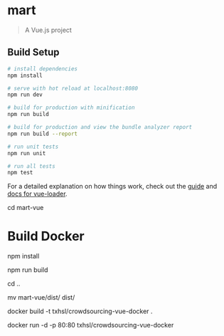 # mart

> A Vue.js project

## Build Setup

``` bash
# install dependencies
npm install

# serve with hot reload at localhost:8080
npm run dev

# build for production with minification
npm run build

# build for production and view the bundle analyzer report
npm run build --report

# run unit tests
npm run unit

# run all tests
npm test
```

For a detailed explanation on how things work, check out the [guide](http://vuejs-templates.github.io/webpack/) and [docs for vue-loader](http://vuejs.github.io/vue-loader).

cd mart-vue

# Build Docker

npm install

npm run build

cd ..

mv mart-vue/dist/ dist/

docker build -t txhsl/crowdsourcing-vue-docker .

docker run -d -p 80:80 txhsl/crowdsourcing-vue-docker